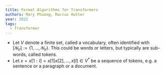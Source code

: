 ```yaml
---
title: Formal Algorithms for Transformers
authors: Mary Phuong, Marcus Hutter
year: 2022
tags:
  - Transformer
---
```

* Let $V$ denote a finite set, called a vocabulary, often identified with $[𝑁_V] := \{1 ,..., 𝑁_V\}$. This could be words or letters, but typically are sub-words, called tokens.
* Let $x = x[1:l]= x[1]x[2],...,x[l] \in V^*$ be a sequence of tokens, e.g. a sentence or a paragraph or a document.
